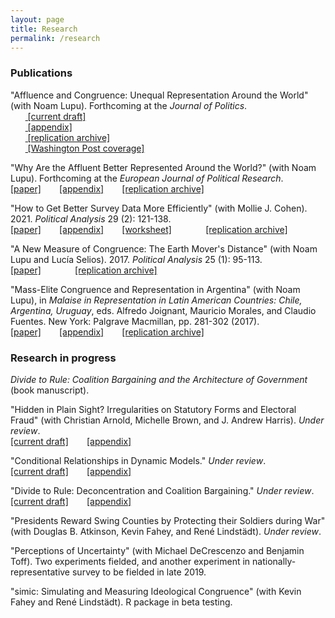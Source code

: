 ```yaml
---
layout: page
title: Research
permalink: /research
---
```


### Publications

"Affluence and Congruence: Unequal Representation Around the World" (with Noam Lupu). Forthcoming at the *Journal of Politics*.
<br>&nbsp;&nbsp;&nbsp;&nbsp;&nbsp;&nbsp;<span style="padding-right:5%"><a href='{{ "/download/Lupu-Warner-Affluence.pdf" | relative_url }}'><i class='fas fa-file-pdf'></i> [current draft]</a></span>
<br>&nbsp;&nbsp;&nbsp;&nbsp;&nbsp;&nbsp;<span style="padding-right:5%"><a href='{{ "/download/Lupu-Warner-Appendix.pdf" | relative_url }}'><i class='fas fa-file-pdf'></i> [appendix]</a></span>
<br>&nbsp;&nbsp;&nbsp;&nbsp;&nbsp;&nbsp;<span style="padding-right:5%"><a href='https://dataverse.harvard.edu/dataset.xhtml?persistentId=doi:10.7910/DVN/DBNBEU'><i class='fas fa-code-branch'></i> [replication archive]</a></span>
<br>&nbsp;&nbsp;&nbsp;&nbsp;&nbsp;&nbsp;<span style="padding-right:5%"><a href='https://www.washingtonpost.com/politics/2021/06/15/voters-around-world-think-their-governments-are-out-touch-they-have-point/'><i class='fas fa-microphone'></i> [Washington Post coverage]</a></span>

"Why Are the Affluent Better Represented Around the World?" (with Noam Lupu). Forthcoming at the *European Journal of Political Research*. <br>
<span style="padding-right:5%"><a href='{{ "/download/Lupu-Warner-Why-Are-the-Affluent.pdf" | relative_url }}'><i class='fas fa-file-pdf'></i> [paper]</a></span>
<a href='{{ "/download/Lupu-Warner-Why-Are-the-Affluent-Appendix.pdf" | relative_url }}'><i class='fas fa-file-pdf'></i> [appendix]</a> <span style="padding-left:5%"><a href="https://github.com/zachwarner/Lupu-Warner-Why-Are"><i class='fab fa-github'></i> [replication archive]</a></span>

"How to Get Better Survey Data More Efficiently" (with Mollie J. Cohen). 2021. *Political Analysis* 29 (2): 121-138. <br> 
<span style="padding-right:5%"><a href='{{ "/download/Cohen-Warner-How-To.pdf" | relative_url }}'><i class='fas fa-file-pdf'></i> [paper]</a></span>
<span style="padding-right:5%"><a href='{{ "/download/Cohen-Warner-Appendix.pdf" | relative_url }}'><i class='fas fa-file-pdf'></i> [appendix]</a></span>
<span style="padding-right:5%"><a href='{{ "/download/Cohen-Warner-How-To-Worksheet.xls" | relative_url }}'><i class='fas fa-file-excel'></i> [worksheet]</a></span>
<span style="padding-left:5%"><a href="https://codeocean.com/capsule/43d4c21a-f961-4133-ad63-b1270f2c6b46/"><i class='fas fa-code-branch'></i> [replication archive]</a></span> 

"A New Measure of Congruence: The Earth Mover's Distance" (with Noam Lupu and Lucía Selios). 2017. *Political Analysis* 25 (1): 95-113. <br>
<span style="padding-right:5%"><a href='{{ "/download/Lupu-Selios-Warner-EMD.pdf" | relative_url }}'><i class='fas fa-file-pdf'></i> [paper]</a></span>
<span style="padding-left:5%"><a href="https://dataverse.harvard.edu/dataset.xhtml?persistentId=doi:10.7910/DVN/NO90AJ"><i class='fas fa-code-branch'></i> [replication archive]</a></span>

"Mass-Elite Congruence and Representation in Argentina" (with Noam Lupu), in *Malaise in Representation in Latin American Countries: Chile, Argentina, Uruguay*, eds. Alfredo Joignant, Mauricio Morales, and Claudio Fuentes. New York: Palgrave Macmillan, pp. 281-302 (2017). <br>
<span style="padding-right:5%"><a href='{{ "/download/Lupu-Warner-Congruence-Argentina.pdf" | relative_url }}'><i class='fas fa-file-pdf'></i> [paper]</a></span> 
<a href='{{ "/download/Lupu-Warner-Congruence-Argentina-Appendix.pdf" | relative_url }}'><i class='fas fa-file-pdf'></i> [appendix]</a> 
<span style="padding-left:5%"><a href="https://github.com/zachwarner/Lupu-Warner-Congruence-Argentina"><i class='fab fa-github'></i> [replication archive]</a></span>

### Research in progress
*Divide to Rule: Coalition Bargaining and the Architecture of Government* (book manuscript). 

"Hidden in Plain Sight? Irregularities on Statutory Forms and Electoral Fraud" (with Christian Arnold, Michelle Brown, and J. Andrew Harris). *Under review*. <br>
<span style="padding-right:5%"><a href='{{ "/download/Warner-et-al-Hidden.pdf" | relative_url }}'><i class='fas fa-file-pdf'></i> [current draft]</a></span> 
<a href='{{ "/download/Warner-et-al-Hidden-Appendix.pdf" | relative_url }}'><i class='fas fa-file-pdf'></i> [appendix]</a>

"Conditional Relationships in Dynamic Models." *Under review*. <br>
<span style="padding-right:5%"><a href='{{ "/download/Warner-Conditional-Relationships.pdf" | relative_url }}'><i class='fas fa-file-pdf'></i> [current draft]</a></span> 
<a href='{{ "/download/Warner-Conditional-Relationships-Appendix.pdf" | relative_url }}'><i class='fas fa-file-pdf'></i> [appendix]</a>

"Divide to Rule: Deconcentration and Coalition Bargaining." *Under review*. <br>
<span style="padding-right:5%"><a href='{{ "/download/Warner-Divide-to-Rule.pdf" | relative_url }}'><i class='fas fa-file-pdf'></i> [current draft]</a></span>
<a href='{{ "/download/Warner-Divide-to-Rule-Appendix.pdf" | relative_url }}'><i class='fas fa-file-pdf'></i> [appendix]</a> 

"Presidents Reward Swing Counties by Protecting their Soldiers during War" (with Douglas B. Atkinson, Kevin Fahey, and René Lindstädt). *Under review*.

"Perceptions of Uncertainty" (with Michael DeCrescenzo and Benjamin Toff). Two experiments fielded, and another experiment in nationally-representative survey to be fielded in late 2019.

"simic: Simulating and Measuring Ideological Congruence" (with Kevin Fahey and René Lindstädt). R package in beta testing.